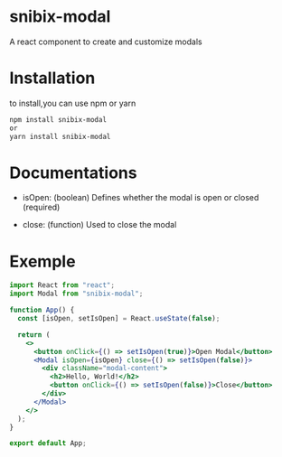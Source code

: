 # snibix-modal

A react component to create and customize modals

# Installation

to install,you can use npm or yarn

```bash
npm install snibix-modal
or
yarn install snibix-modal
```

# Documentations

- isOpen: (boolean)
  Defines whether the modal is open or closed (required)

- close: (function)
  Used to close the modal

# Exemple

```jsx
import React from "react";
import Modal from "snibix-modal";

function App() {
  const [isOpen, setIsOpen] = React.useState(false);

  return (
    <>
      <button onClick={() => setIsOpen(true)}>Open Modal</button>
      <Modal isOpen={isOpen} close={() => setIsOpen(false)}>
        <div className="modal-content">
          <h2>Hello, World!</h2>
          <button onClick={() => setIsOpen(false)}>Close</button>
        </div>
      </Modal>
    </>
  );
}

export default App;
```
